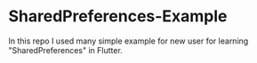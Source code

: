 # SharedPreferences-Example
In this repo I used many simple example for new user for learning "SharedPreferences" in Flutter.
